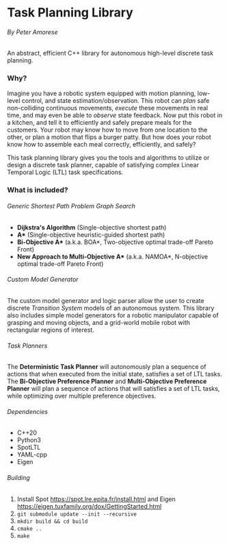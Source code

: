 # Task Planning Library

###### By Peter Amorese

An abstract, efficient C++ library for autonomous high-level discrete task planning.

### Why?

Imagine you have a robotic system equipped with motion planning, low-level control, and state estimation/observation. This robot can *plan* safe non-colliding continuous movements, *execute* these movements in real time, and may even be able to *observe* state feedback. Now put this robot in a kitchen, and tell it to efficiently and safely prepare meals for the customers. Your robot may know how to move from one location to the other, or plan a motion that flips a burger patty. But how does your robot know how to assemble each meal correctly, efficiently, and safely? 

This task planning library gives you the tools and algorithms to utilize or design a discrete task planner, capable of satisfying complex Linear Temporal Logic (LTL) task specifications.

### What is included?

###### Generic Shortest Path Problem Graph Search
 - **Dijkstra's Algorithm** (Single-objective shortest path)
 - **A\*** (Single-objective heuristic-guided shortest path)
 - **Bi-Objective A\*** (a.k.a. BOA*, Two-objective optimal trade-off Pareto Front)
 - **New Approach to Multi-Objective A\*** (a.k.a. NAMOA*, N-objective optimal trade-off Pareto Front)

###### Custom Model Generator
The custom model generator and logic parser allow the user to create discrete *Transition System* models of an autonomous system. This library also includes simple model generators for a robotic manipulator capable of grasping and moving objects, and a grid-world mobile robot with rectangular regions of interest.

###### Task Planners
The **Deterministic Task Planner** will autonomously plan a sequence of actions that when executed from the initial state, satisfies a set of LTL tasks. The **Bi-Objective Preference Planner** and **Multi-Objective Preference Planner** will plan a sequence of actions that will satisfies a set of LTL tasks, while optimizing over multiple preference objectives.


###### Dependencies
 - C++20
 - Python3
 - SpotLTL
 - YAML-cpp
 - Eigen


###### Building
1. Install Spot https://spot.lre.epita.fr/install.html and Eigen https://eigen.tuxfamily.org/dox/GettingStarted.html
2. `git submodule update --init --recursive`
3. `mkdir build && cd build`
4. `cmake ..`
5. `make`
